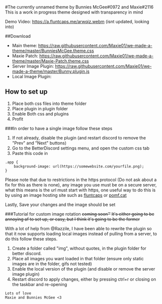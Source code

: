 #The currently unnamed theme by Bunnies McGee#0972 and Maxie#2116
This is a work in progress theme designed with transparency in mind  

Demo Video: https://a.fluntcaps.me/arwqiz.webm (isnt updated, looking into)

##Download
- Main theme: https://raw.githubusercontent.com/Maxie01/we-made-a-theme/master/BunniesMcGee.theme.css
- Maxie Patch: https://raw.githubusercontent.com/Maxie01/we-made-a-theme/master/Maxie-Patch.theme.css
- Server Image Plugin: https://raw.githubusercontent.com/Maxie01/we-made-a-theme/master/Bunny.plugin.js
- Local Image Plugin: 

## How to set up

1. Place both css files into theme folder
2. Place plugin in plugin folder
3. Enable Both css and plugins
4. Profit

###In order to have a single image follow these steps
1. If not already, disable the plugin (and restart discord to remove the "Prev" and "Next" buttons)
2. Go to the BetterDiscord settings menu, and open the custom css tab
3. Paste this code in
```
.app {
    background-image: url(https://somewebsite.com/yourfile.png);
}
```

Please note that due to restrictions in the https protocol (Do not ask about a fix for this as there is none), any image you use must be on a secure server, what this means is the url must start with https, one useful way to do this is by using an image hosting site such as [fluntcaps](https://fluntcaps.me) or [pomf.cat](https://pomf.cat/)

Lastly, Save your changes and the image should be set

###Tutorial for custom image rotation ~~coming soon™~~
~~It's either going to be annoying af to set up, or easy, but I think it's going to be the former~~

With a lot of help from @Razzile, I have been able to rewrite the plugin so that it now supports loading local images instead of pulling from a server, to do this follow these steps.

1. Create a folder called "img", without quotes, in the plugin folder for better discord.
2. Place all images you want loaded in that folder (ensure only static images are in the folder, gifs not tested)
3. Enable the local version of the plugin (and disable or remove the server image plugin)
4. Restart discord to apply changes, either by pressing ctrl+r or closing on the taskbar and re-opening

```
Lots of love
Maxie and Bunnies McGee <3
```
